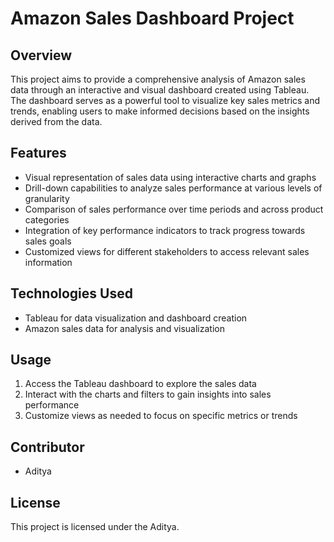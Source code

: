 # Amazon Sales Dashboard Project

## Overview
This project aims to provide a comprehensive analysis of Amazon sales data through an interactive and visual dashboard created using Tableau. The dashboard serves as a powerful tool to visualize key sales metrics and trends, enabling users to make informed decisions based on the insights derived from the data.

## Features
- Visual representation of sales data using interactive charts and graphs
- Drill-down capabilities to analyze sales performance at various levels of granularity
- Comparison of sales performance over time periods and across product categories
- Integration of key performance indicators to track progress towards sales goals
- Customized views for different stakeholders to access relevant sales information

## Technologies Used
- Tableau for data visualization and dashboard creation
- Amazon sales data for analysis and visualization

## Usage
1. Access the Tableau dashboard to explore the sales data
2. Interact with the charts and filters to gain insights into sales performance
3. Customize views as needed to focus on specific metrics or trends

## Contributor
- Aditya


## License
This project is licensed under the Aditya.

